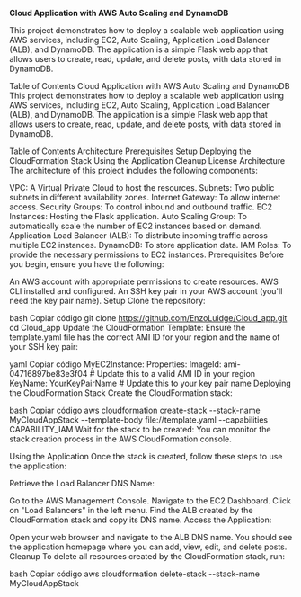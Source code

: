 **Cloud Application with AWS Auto Scaling and DynamoDB**

This project demonstrates how to deploy a scalable web application using AWS services, including EC2, Auto Scaling, Application Load Balancer (ALB), and DynamoDB. The application is a simple Flask web app that allows users to create, read, update, and delete posts, with data stored in DynamoDB.

Table of Contents
Cloud Application with AWS Auto Scaling and DynamoDB
This project demonstrates how to deploy a scalable web application using AWS services, including EC2, Auto Scaling, Application Load Balancer (ALB), and DynamoDB. The application is a simple Flask web app that allows users to create, read, update, and delete posts, with data stored in DynamoDB.

Table of Contents
Architecture
Prerequisites
Setup
Deploying the CloudFormation Stack
Using the Application
Cleanup
License
Architecture
The architecture of this project includes the following components:

VPC: A Virtual Private Cloud to host the resources.
Subnets: Two public subnets in different availability zones.
Internet Gateway: To allow internet access.
Security Groups: To control inbound and outbound traffic.
EC2 Instances: Hosting the Flask application.
Auto Scaling Group: To automatically scale the number of EC2 instances based on demand.
Application Load Balancer (ALB): To distribute incoming traffic across multiple EC2 instances.
DynamoDB: To store application data.
IAM Roles: To provide the necessary permissions to EC2 instances.
Prerequisites
Before you begin, ensure you have the following:

An AWS account with appropriate permissions to create resources.
AWS CLI installed and configured.
An SSH key pair in your AWS account (you'll need the key pair name).
Setup
Clone the repository:

bash
Copiar código
git clone https://github.com/EnzoLuidge/Cloud_app.git
cd Cloud_app
Update the CloudFormation Template:
Ensure the template.yaml file has the correct AMI ID for your region and the name of your SSH key pair:

yaml
Copiar código
MyEC2Instance:
  Properties:
    ImageId: ami-04716897be83e3f04 # Update this to a valid AMI ID in your region
    KeyName: YourKeyPairName # Update this to your key pair name
Deploying the CloudFormation Stack
Create the CloudFormation stack:

bash
Copiar código
aws cloudformation create-stack --stack-name MyCloudAppStack --template-body file://template.yaml --capabilities CAPABILITY_IAM
Wait for the stack to be created:
You can monitor the stack creation process in the AWS CloudFormation console.

Using the Application
Once the stack is created, follow these steps to use the application:

Retrieve the Load Balancer DNS Name:

Go to the AWS Management Console.
Navigate to the EC2 Dashboard.
Click on "Load Balancers" in the left menu.
Find the ALB created by the CloudFormation stack and copy its DNS name.
Access the Application:

Open your web browser and navigate to the ALB DNS name.
You should see the application homepage where you can add, view, edit, and delete posts.
Cleanup
To delete all resources created by the CloudFormation stack, run:

bash
Copiar código
aws cloudformation delete-stack --stack-name MyCloudAppStack
